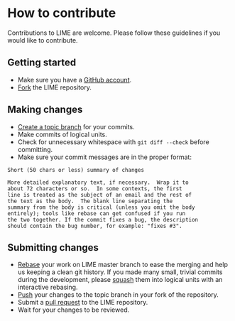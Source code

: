 How to contribute
=================

Contributions to LIME are welcome. Please follow these guidelines
if you would like to contribute.

Getting started
---------------

* Make sure you have a [GitHub account](https://github.com/signup/free).
* [Fork](http://guides.github.com/activities/forking/) the LIME repository.

Making changes
--------------

* [Create a topic branch](http://guides.github.com/introduction/flow/) for
  your commits.
* Make commits of logical units.
* Check for unnecessary whitespace with `git diff --check` before
  committing.
* Make sure your commit messages are in the proper format:

```
Short (50 chars or less) summary of changes

More detailed explanatory text, if necessary.  Wrap it to
about 72 characters or so.  In some contexts, the first
line is treated as the subject of an email and the rest of
the text as the body.  The blank line separating the
summary from the body is critical (unless you omit the body
entirely); tools like rebase can get confused if you run
the two together. If the commit fixes a bug, the description
should contain the bug number, for example: "fixes #3".

```	

Submitting changes
------------------

* [Rebase](https://help.github.com/articles/about-git-rebase/) your
  work on LIME master branch to ease the merging and help us
  keeping a clean git history. If you made many small, trivial commits
  during the development, please
  [squash](http://gitready.com/advanced/2009/02/10/squashing-commits-with-rebase.html)
  them into logical units with an interactive rebasing.
* [Push](https://help.github.com/articles/pushing-to-a-remote/) your
  changes to the topic branch in your fork of the repository.
* Submit a
  [pull request](https://help.github.com/articles/creating-a-pull-request/)
  to the LIME repository.
* Wait for your changes to be reviewed.


